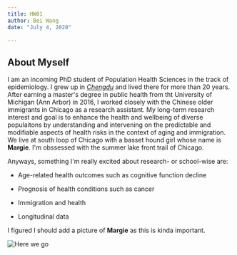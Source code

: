 ```yaml
---
title: HW01 
author: Bei Wang
date: "July 4, 2020"

---
```


## About Myself
I am an incoming PhD student of Population Health Sciences in the track of epidemiology. I grew up in [*Chengdu*](https://en.wikipedia.org/wiki/Chengdu) and lived there for more than 20 years. After earning a master's degree in public health from tht University of Michigan (Ann Arbor) in 2016, I worked closely with the Chinese older immigrants in Chicago as a research assistant. My long-term research interest and goal is to enhance the health and wellbeing of diverse populaitons by understanding and intervening on the predictable and modifiable aspects of health risks in the context of aging and immigration. We live at south loop of Chicago with a basset hound girl whose name is **Margie**. I'm obssessed with the summer lake front trail of Chicago. 

Anyways, something I'm really excited about research- or school-wise are: 

* Age-related health outcomes such as cognitive function decline 

* Prognosis of health conditions such as cancer  

* Immigration and health 

* Longitudinal data 

I figured I should add a picture of **Margie** as this is kinda important. 

![Here we go](image0.png)


